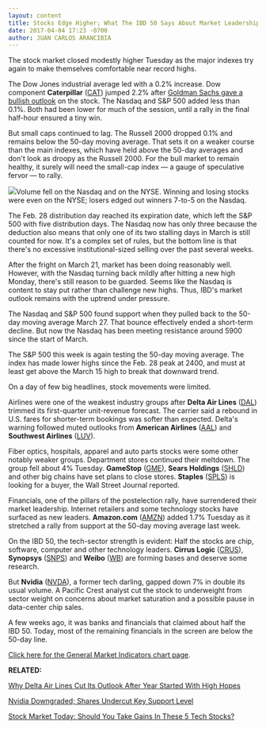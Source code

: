```yaml
---
layout: content
title: Stocks Edge Higher; What The IBD 50 Says About Market Leadership
date: 2017-04-04 17:23 -0700
author: JUAN CARLOS ARANCIBIA
---
```








The stock market closed modestly higher Tuesday as the major indexes try again to make themselves comfortable near record highs.


The Dow Jones industrial average led with a 0.2% increase. Dow component **Caterpillar** ([CAT](https://research.investors.com/quote.aspx?symbol=CAT)) jumped 2.2% after [Goldman Sachs gave a bullish outlook](https://www.investors.com/news/caterpillar-lifts-dow-with-push-from-goldman-trump-readies-infrastructure-bill/) on the stock. The Nasdaq and S&P 500 added less than 0.1%. Both had been lower for much of the session, until a rally in the final half-hour ensured a tiny win.


But small caps continued to lag. The Russell 2000 dropped 0.1% and remains below the 50-day moving average. That sets it on a weaker course than the main indexes, which have held above the 50-day averages and don't look as droopy as the Russell 2000. For the bull market to remain healthy, it surely will need the small-cap index — a gauge of speculative fervor — to rally.


![](https://www.investors.com/wp-content/uploads/2017/04/MP040417-204x300.png)Volume fell on the Nasdaq and on the NYSE. Winning and losing stocks were even on the NYSE; losers edged out winners 7-to-5 on the Nasdaq.


The Feb. 28 distribution day reached its expiration date, which left the S&P 500 with five distribution days. The Nasdaq now has only three because the deduction also means that only one of its two stalling days in March is still counted for now. It's a complex set of rules, but the bottom line is that there's no excessive institutional-sized selling over the past several weeks.


After the fright on March 21, market has been doing reasonably well. However, with the Nasdaq turning back mildly after hitting a new high Monday, there's still reason to be guarded. Seems like the Nasdaq is content to stay put rather than challenge new highs. Thus, IBD's market outlook remains with the uptrend under pressure.


The Nasdaq and S&P 500 found support when they pulled back to the 50-day moving average March 27. That bounce effectively ended a short-term decline. But now the Nasdaq has been meeting resistance around 5900 since the start of March.


The S&P 500 this week is again testing the 50-day moving average. The index has made lower highs since the Feb. 28 peak at 2400, and must at least get above the March 15 high to break that downward trend.


On a day of few big headlines, stock movements were limited.


Airlines were one of the weakest industry groups after **Delta Air Lines** ([DAL](https://research.investors.com/quote.aspx?symbol=DAL)) trimmed its first-quarter unit-revenue forecast. The carrier said a rebound in U.S. fares for shorter-term bookings was softer than expected. Delta's warning followed muted outlooks from **American Airlines** ([AAL](https://research.investors.com/quote.aspx?symbol=AAL)) and **Southwest Airlines** ([LUV](https://research.investors.com/quote.aspx?symbol=LUV)).


Fiber optics, hospitals, apparel and auto parts stocks were some other notably weaker groups. Department stores continued their meltdown. The group fell about 4% Tuesday. **GameStop** ([GME](https://research.investors.com/quote.aspx?symbol=GME)), **Sears Holdings** ([SHLD](https://research.investors.com/quote.aspx?symbol=SHLD)) and other big chains have set plans to close stores. **Staples** ([SPLS](https://research.investors.com/quote.aspx?symbol=SPLS)) is looking for a buyer, the Wall Street Journal reported.


Financials, one of the pillars of the postelection rally, have surrendered their market leadership. Internet retailers and some technology stocks have surfaced as new leaders. **Amazon.com** ([AMZN](https://research.investors.com/quote.aspx?symbol=AMZN)) added 1.7% Tuesday as it stretched a rally from support at the 50-day moving average last week.


On the IBD 50, the tech-sector strength is evident: Half the stocks are chip, software, computer and other technology leaders. **Cirrus Logic** ([CRUS](https://research.investors.com/quote.aspx?symbol=CRUS)), **Synopsys** ([SNPS](https://research.investors.com/quote.aspx?symbol=SNPS)) and **Weibo** ([WB](https://research.investors.com/quote.aspx?symbol=WB)) are forming bases and deserve some research.


But **Nvidia** ([NVDA](https://research.investors.com/quote.aspx?symbol=NVDA)), a former tech darling, gapped down 7% in double its usual volume. A Pacific Crest analyst cut the stock to underweight from sector weight on concerns about market saturation and a possible pause in data-center chip sales.


A few weeks ago, it was banks and financials that claimed about half the IBD 50. Today, most of the remaining financials in the screen are below the 50-day line.


[Click here for the General Market Indicators chart page](https://www.investors.com/wp-content/uploads/2017/04/IBD0404152707GMI.pdf).


**RELATED:**


[Why Delta Air Lines Cut Its Outlook After Year Started With High Hopes](https://www.investors.com/news/delta-cuts-unit-revenue-outlook-as-airlines-temper-expectations/)


[Nvidia Downgraded; Shares Undercut Key Support Level](https://www.investors.com/news/technology/nvidia-downgraded-shares-undercut-key-support-level/)


[Stock Market Today: Should You Take Gains In These 5 Tech Stocks?](https://www.investors.com/market-trend/stock-market-today/stocks-shave-losses-should-you-take-gains-in-these-5-leading-techs/)


 




